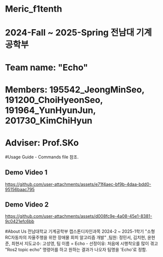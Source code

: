 # Meric_f1tenth
# 2024-Fall ~ 2025-Spring 전남대 기계공학부
# Team name: "Echo"
# Members: 195542_JeongMinSeo, 191200_ChoiHyeonSeo, 191964_YunHyunJun, 201730_KimChiHyun
# Adviser: Prof.SKo

#Usage Guide - Commands file 참조.

## Demo Video 1
https://github.com/user-attachments/assets/e71f4aec-bf9b-4daa-bdd0-95156baac795

## Demo Video 2
https://github.com/user-attachments/assets/d008fc9e-4a08-45e1-8381-9c0421efc6bb

#About Us
전남대학교 기계공학부 캡스톤디자인과목 2024-2 ~ 2025-1학기 "소형RC자동차의 자율주행을 위한 장애물 회피 알고리즘 개발" ,팀원: 정민서, 김치현, 윤현준, 최현서 지도교수: 고성영, 팀 이름 = Echo - 선정이유: 처음에 시행착오를 많이 겪고 "Ros2 topic echo" 명령어를 하고 원하는 결과가 나오자 팀명을 'Echo'로 정함.
